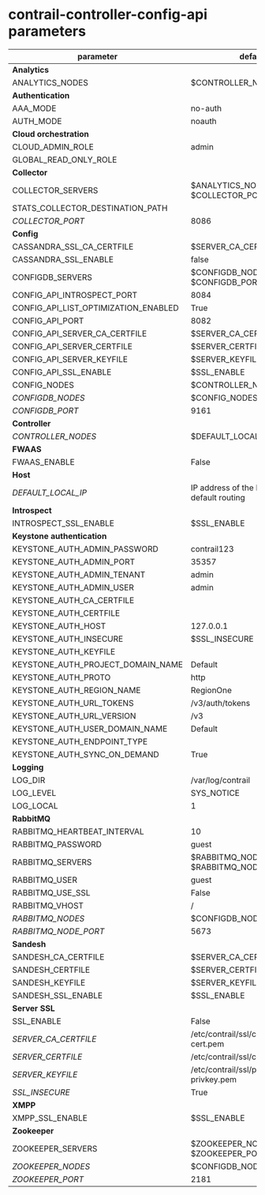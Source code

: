 # contrail-controller-config-api parameters

| parameter                            | default                                        |
| ------------------------------------ | ---------------------------------------------- |
| **Analytics**                        |                                                |
| ANALYTICS_NODES                      | $CONTROLLER_NODES                              |
| **Authentication**                   |                                                |
| AAA_MODE                             | no-auth                                        |
| AUTH_MODE                            | noauth                                         |
| **Cloud orchestration**              |                                                |
| CLOUD_ADMIN_ROLE                     | admin                                          |
| GLOBAL_READ_ONLY_ROLE                |                                                |
| **Collector**                        |                                                |
| COLLECTOR_SERVERS                    | $ANALYTICS_NODES with $COLLECTOR_PORT          |
| STATS_COLLECTOR_DESTINATION_PATH     |                                                |
| *COLLECTOR_PORT*                     | 8086                                           |
| **Config**                           |                                                |
| CASSANDRA_SSL_CA_CERTFILE            | $SERVER_CA_CERTFILE                            |
| CASSANDRA_SSL_ENABLE                 | false                                          |
| CONFIGDB_SERVERS                     | $CONFIGDB_NODES with $CONFIGDB_PORT            |
| CONFIG_API_INTROSPECT_PORT           | 8084                                           |
| CONFIG_API_LIST_OPTIMIZATION_ENABLED | True                                           |
| CONFIG_API_PORT                      | 8082                                           |
| CONFIG_API_SERVER_CA_CERTFILE        | $SERVER_CA_CERTFILE                            |
| CONFIG_API_SERVER_CERTFILE           | $SERVER_CERTFILE                               |
| CONFIG_API_SERVER_KEYFILE            | $SERVER_KEYFILE                                |
| CONFIG_API_SSL_ENABLE                | $SSL_ENABLE                                    |
| CONFIG_NODES                         | $CONTROLLER_NODES                              |
| *CONFIGDB_NODES*                     | $CONFIG_NODES                                  |
| *CONFIGDB_PORT*                      | 9161                                           |
| **Controller**                       |                                                |
| *CONTROLLER_NODES*                   | $DEFAULT_LOCAL_IP                              |
| **FWAAS**                            |                                                |
| FWAAS_ENABLE                         | False                                          |
| **Host**                             |                                                |
| *DEFAULT_LOCAL_IP*                   | IP address of the NIC performs default routing |
| **Introspect**                       |                                                |
| INTROSPECT_SSL_ENABLE                | $SSL_ENABLE                                    |
| **Keystone authentication**          |                                                |
| KEYSTONE_AUTH_ADMIN_PASSWORD         | contrail123                                    |
| KEYSTONE_AUTH_ADMIN_PORT             | 35357                                          |
| KEYSTONE_AUTH_ADMIN_TENANT           | admin                                          |
| KEYSTONE_AUTH_ADMIN_USER             | admin                                          |
| KEYSTONE_AUTH_CA_CERTFILE            |                                                |
| KEYSTONE_AUTH_CERTFILE               |                                                |
| KEYSTONE_AUTH_HOST                   | 127.0.0.1                                      |
| KEYSTONE_AUTH_INSECURE               | $SSL_INSECURE                                  |
| KEYSTONE_AUTH_KEYFILE                |                                                |
| KEYSTONE_AUTH_PROJECT_DOMAIN_NAME    | Default                                        |
| KEYSTONE_AUTH_PROTO                  | http                                           |
| KEYSTONE_AUTH_REGION_NAME            | RegionOne                                      |
| KEYSTONE_AUTH_URL_TOKENS             | /v3/auth/tokens                                |
| KEYSTONE_AUTH_URL_VERSION            | /v3                                            |
| KEYSTONE_AUTH_USER_DOMAIN_NAME       | Default                                        |
| KEYSTONE_AUTH_ENDPOINT_TYPE          |                                                |
| KEYSTONE_AUTH_SYNC_ON_DEMAND         | True                                           |
| **Logging**                          |                                                |
| LOG_DIR                              | /var/log/contrail                              |
| LOG_LEVEL                            | SYS_NOTICE                                     |
| LOG_LOCAL                            | 1                                              |
| **RabbitMQ**                         |                                                |
| RABBITMQ_HEARTBEAT_INTERVAL          | 10                                             |
| RABBITMQ_PASSWORD                    | guest                                          |
| RABBITMQ_SERVERS                     | $RABBITMQ_NODES with $RABBITMQ_NODE_PORT       |
| RABBITMQ_USER                        | guest                                          |
| RABBITMQ_USE_SSL                     | False                                          |
| RABBITMQ_VHOST                       | /                                              |
| *RABBITMQ_NODES*                     | $CONFIGDB_NODES                                |
| *RABBITMQ_NODE_PORT*                 | 5673                                           |
| **Sandesh**                          |                                                |
| SANDESH_CA_CERTFILE                  | $SERVER_CA_CERTFILE                            |
| SANDESH_CERTFILE                     | $SERVER_CERTFILE                               |
| SANDESH_KEYFILE                      | $SERVER_KEYFILE                                |
| SANDESH_SSL_ENABLE                   | $SSL_ENABLE                                    |
| **Server SSL**                       |                                                |
| SSL_ENABLE                           | False                                          |
| *SERVER_CA_CERTFILE*                 | /etc/contrail/ssl/certs/ca-cert.pem            |
| *SERVER_CERTFILE*                    | /etc/contrail/ssl/certs/server.pem             |
| *SERVER_KEYFILE*                     | /etc/contrail/ssl/private/server-privkey.pem   |
| *SSL_INSECURE*                       | True                                           |
| **XMPP**                             |                                                |
| XMPP_SSL_ENABLE                      | $SSL_ENABLE                                    |
| **Zookeeper**                        |                                                |
| ZOOKEEPER_SERVERS                    | $ZOOKEEPER_NODES with $ZOOKEEPER_PORT          |
| *ZOOKEEPER_NODES*                    | $CONFIGDB_NODES                                |
| *ZOOKEEPER_PORT*                     | 2181                                           |
